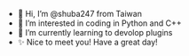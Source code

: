 - 👋 Hi, I’m @shuba247 from Taiwan
- 👀 I’m interested in coding in Python and C++
- 🌱 I’m currently learning to devolop plugins
- ✨ Nice to meet you! Have a great day!

<!---
shuba247/shuba247 is a ✨ special ✨ repository because its `README.md` (this file) appears on your GitHub profile.
You can click the Preview link to take a look at your changes.
--->
